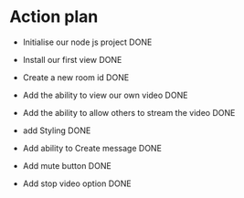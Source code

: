 # Action plan

- Initialise our node js project DONE

- Install our first view DONE

- Create a new room id DONE

- Add the ability to view our own video DONE

- Add the ability to allow others to stream the video DONE

- add Styling DONE

- Add ability to Create message DONE

- Add mute button DONE

- Add stop video option DONE
